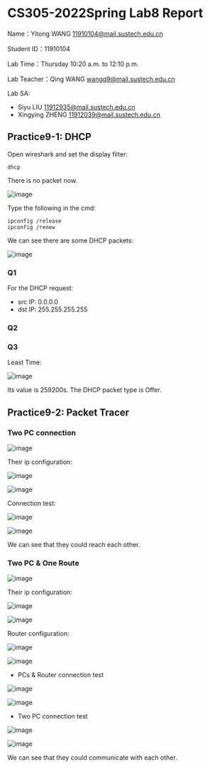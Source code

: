 # CS305-2022Spring Lab8 Report
Name：Yitong WANG 11910104@mail.sustech.edu.cn

Student ID：11910104

Lab Time：Thursday 10:20 a.m. to 12:10 p.m.

Lab Teacher：Qing WANG wangq9@mail.sustech.edu.cn

Lab SA:
- Siyu LIU 11912935@mail.sustech.edu.cn
- Xingying ZHENG 11912039@mail.sustech.edu.cn

## Practice9-1: DHCP
Open wireshark and set the display filter:

```
dhcp
```

There is no packet now.

![image](https://user-images.githubusercontent.com/64548919/163659169-74280286-fbb6-4e30-80fa-1007c3577ed3.png)


Type the following in the cmd:

```
ipconfig /release
ipconfig /renew
```

We can see there are some DHCP packets:

![image](https://user-images.githubusercontent.com/64548919/163659252-ebce8899-aa06-4546-90ca-42f42d5b1c47.png)

### Q1
For the DHCP request:
- src IP: 0.0.0.0
- dst IP: 255.255.255.255


### Q2

### Q3
Least Time:

![image](https://user-images.githubusercontent.com/64548919/163659985-6450c9b6-7a92-4a82-96c6-4cdc98da469c.png)

Its value is 259200s. The DHCP packet type is Offer.

## Practice9-2: Packet Tracer
### Two PC connection
![image](https://user-images.githubusercontent.com/64548919/164364029-5b54043c-6c8e-411f-a7c7-0925a51d1a20.png)

Their ip configuration:

![image](https://user-images.githubusercontent.com/64548919/164364078-d825504c-e0d3-4d4a-9603-1feef7c700a5.png)

![image](https://user-images.githubusercontent.com/64548919/164364111-13b01169-1dfe-4921-9b97-4ccc3d395fd2.png)

Connection test:

![image](https://user-images.githubusercontent.com/64548919/164364166-9a04db89-8e13-4197-8d9b-c58a4f85bafd.png)

![image](https://user-images.githubusercontent.com/64548919/164364200-514077cf-8d71-4bf6-8a83-97ed0b8e22c3.png)

We can see that they could reach each other.

### Two PC & One Route

![image](https://user-images.githubusercontent.com/64548919/164367529-23bd239b-6cc7-4e0f-b937-f62a6dc49106.png)

Their ip configuration:

![image](https://user-images.githubusercontent.com/64548919/164367579-ef2e49f2-54b8-4b67-afbe-6c80fb88f5c9.png)

![image](https://user-images.githubusercontent.com/64548919/164367597-ddac6137-b58c-4fb4-83f7-faacdfb76cff.png)

Router configuration:

![image](https://user-images.githubusercontent.com/64548919/164367637-8b0fce65-8935-4a98-bd75-0cc0b469b7f5.png)

![image](https://user-images.githubusercontent.com/64548919/164367652-86ea7408-1f05-40e8-befe-94a4884aa7c0.png)

- PCs & Router connection test

![image](https://user-images.githubusercontent.com/64548919/164368229-57e1c159-8165-4973-a227-42c3a546c55b.png)

![image](https://user-images.githubusercontent.com/64548919/164368256-4d594da7-8322-46ea-811f-ff5b2530af60.png)


- Two PC connection test

![image](https://user-images.githubusercontent.com/64548919/164367726-1c17d8ee-1c5d-45d8-a08e-189277df30bc.png)

![image](https://user-images.githubusercontent.com/64548919/164367781-6cb2c5e2-986e-473c-9654-90098f7c3e71.png)

We can see that they could communicate with each other.



